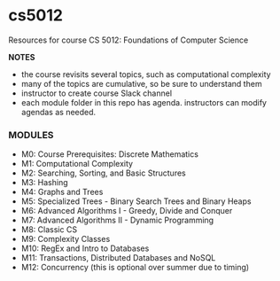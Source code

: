 # cs5012

Resources for course CS 5012: Foundations of Computer Science 

**NOTES**
- the course revisits several topics, such as computational complexity
- many of the topics are cumulative, so be sure to understand them
- instructor to create course Slack channel
- each module folder in this repo has agenda. instructors can modify agendas as needed.

### MODULES

- M0: Course Prerequisites: Discrete Mathematics
- M1: Computational Complexity  
- M2: Searching, Sorting, and Basic Structures
- M3: Hashing
- M4: Graphs and Trees
- M5: Specialized Trees - Binary Search Trees and Binary Heaps
- M6: Advanced Algorithms I - Greedy, Divide and Conquer
- M7: Advanced Algorithms II - Dynamic Programming
- M8: Classic CS
- M9: Complexity Classes
- M10: RegEx and Intro to Databases  
- M11: Transactions, Distributed Databases and NoSQL  
- M12: Concurrency (this is optional over summer due to timing)
